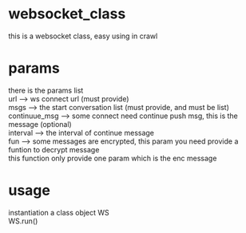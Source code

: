 # websocket_class
this is a websocket class, easy using in crawl
# params
there is the params list</br>
url           --> ws connect url (must provide)</br>
msgs          --> the start conversation list (must provide, and must be list)</br>
continuue_msg --> some connect need continue push msg, this is the message (optional)</br>
interval      --> the interval of continue message</br>
fun           --> some messages are encrypted, this param you need provide a funtion to decrypt message</br>
                  this function only provide one param which is the enc message
# usage
instantiation a class object WS</br>
WS.run()
